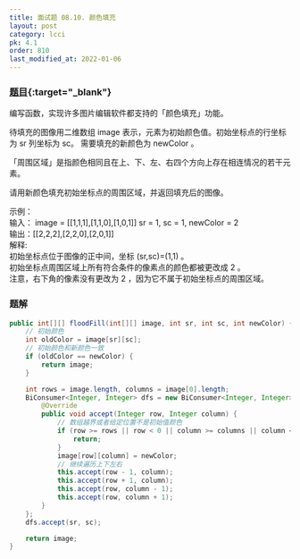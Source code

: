 ```yaml
---
title: 面试题 08.10. 颜色填充
layout: post
category: lcci
pk: 4.1
order: 810
last_modified_at: 2022-01-06
---
```


### [题目](https://leetcode-cn.com/color-fill-lcci/){:target="_blank"}

编写函数，实现许多图片编辑软件都支持的「颜色填充」功能。

待填充的图像用二维数组 image 表示，元素为初始颜色值。初始坐标点的行坐标为 sr 列坐标为 sc。
需要填充的新颜色为 newColor 。

「周围区域」是指颜色相同且在上、下、左、右四个方向上存在相连情况的若干元素。

请用新颜色填充初始坐标点的周围区域，并返回填充后的图像。



示例：  
输入： image = [[1,1,1],[1,1,0],[1,0,1]] sr = 1, sc = 1, newColor = 2  
输出：[[2,2,2],[2,2,0],[2,0,1]]  
解释:  
初始坐标点位于图像的正中间，坐标 (sr,sc)=(1,1) 。  
初始坐标点周围区域上所有符合条件的像素点的颜色都被更改成 2 。  
注意，右下角的像素没有更改为 2 ，因为它不属于初始坐标点的周围区域。

### 题解

```java
public int[][] floodFill(int[][] image, int sr, int sc, int newColor) {
    // 初始颜色
    int oldColor = image[sr][sc];
    // 初始颜色和新颜色一致
    if (oldColor == newColor) {
        return image;
    }

    int rows = image.length, columns = image[0].length;
    BiConsumer<Integer, Integer> dfs = new BiConsumer<Integer, Integer>() {
        @Override
        public void accept(Integer row, Integer column) {
            // 数组越界或者给定位置不是初始值颜色
            if (row >= rows || row < 0 || column >= columns || column < 0 || image[row][column] != oldColor) {
                return;
            }
            image[row][column] = newColor;
            // 继续遍历上下左右
            this.accept(row - 1, column);
            this.accept(row + 1, column);
            this.accept(row, column - 1);
            this.accept(row, column + 1);
        }
    };
    dfs.accept(sr, sc);

    return image;
}
```